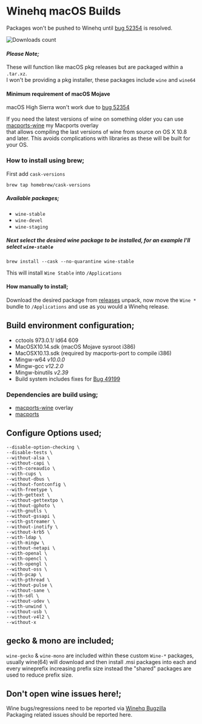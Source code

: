 # Winehq macOS Builds

Packages won't be pushed to Winehq until [bug 52354](https://bugs.winehq.org/show_bug.cgi?id=52354) is resolved.

![Downloads count](https://img.shields.io/github/downloads/gcenx/macOS_Wine_builds/total.svg)
 
#### _Please Note;_
These will function like macOS pkg releases but are packaged within a `.tar.xz`.\
I won't be providing a pkg installer, these packages include `wine` and `wine64`

#### Minimum requirement of macOS Mojave
macOS High Sierra won't work due to [bug 52354](https://bugs.winehq.org/show_bug.cgi?id=52354)

If you need the latest versions of wine on something older you can use [macports-wine](https://github.com/Gcenx/macports-wine) my Macports overlay\
that allows compiling the last versions of wine from source on OS X 10.8 and later. This avoids complications with libraries as these will be built for your OS.

### How to install using brew;
First add `cask-versions`
```
brew tap homebrew/cask-versions
```

##### Available packages;
- `wine-stable`
- `wine-devel`
- `wine-staging`

##### Next select the desired wine package to be installed, for an example I'll select `wine-stable`
```
brew install --cask --no-quarantine wine-stable
```
This will install `Wine Stable` into `/Applications`

#### How manually to install;
Download the desired package from [releases](https://github.com/Gcenx/macOS_Wine_builds/releases) unpack, now move the `Wine *` bundle to `/Applications` and use as you would a Winehq release.

## Build environment configuration;
- cctools 973.0.1/ ld64 609
- MacOSX10.14.sdk (macOS Mojave sysroot i386)
- MacOSX10.13.sdk (required by macports-port to compile i386)
- Mingw-w64 _v10.0.0_
- Mingw-gcc _v12.2.0_
- Mingw-binutils _v2.39_
- Build system includes fixes for [Bug 49199](https://bugs.winehq.org/show_bug.cgi?id=49199)

### Dependencies are build using;
- [macports-wine](https://github.com/Gcenx/macports-wine) overlay
- [macports](https://www.macports.org/)

## Configure Options used;
```
--disable-option-checking \
--disable-tests \
--without-alsa \
--without-capi \
--with-coreaudio \
--with-cups \
--without-dbus \
--without-fontconfig \
--with-freetype \
--with-gettext \
--without-gettextpo \
--without-gphoto \
--with-gnutls \
--without-gssapi \
--with-gstreamer \
--without-inotify \
--without-krb5 \
--with-ldap \
--with-mingw \
--without-netapi \
--with-openal \
--with-opencl \
--with-opengl \
--without-oss \
--with-pcap \
--with-pthread \
--without-pulse \
--without-sane \
--with-sdl \
--without-udev \
--with-unwind \
--without-usb \
--without-v4l2 \
--without-x
```

## gecko & mono are included;
`wine-gecko` & `wine-mono` are included within these custom `Wine-*` packages, usually wine(64) will download and then install .msi packages into each and every wineprefix increasing prefix size instead the "shared" packages are used to reduce prefix size.

## Don't open wine issues here!;
Wine bugs/regressions need to be reported via [Winehq Bugzilla](https://bugs.winehq.org/)\
Packaging related issues should be reported here.
